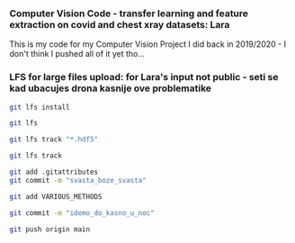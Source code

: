 ### Computer Vision Code - transfer learning and feature extraction on covid and chest xray datasets: Lara
This is my code for my Computer Vision Project I did back in 2019/2020 - I don't think I pushed all of it yet tho...


### LFS for large files upload: for Lara's input not public - seti se kad ubacujes drona kasnije ove problematike

```bash
git lfs install
```

```bash
git lfs
```

```bash
git lfs track "*.hdf5"
```

```bash
git lfs track
```

```bash
git add .gitattributes
git commit -m "svasta_boze_svasta"
```

```bash
git add VARIOUS_METHODS
```

```bash
git commit -m "idemo_do_kasno_u_noc"
```

```bash
git push origin main
```
